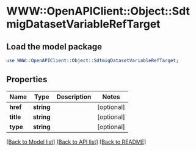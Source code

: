 # WWW::OpenAPIClient::Object::SdtmigDatasetVariableRefTarget

## Load the model package
```perl
use WWW::OpenAPIClient::Object::SdtmigDatasetVariableRefTarget;
```

## Properties
Name | Type | Description | Notes
------------ | ------------- | ------------- | -------------
**href** | **string** |  | [optional] 
**title** | **string** |  | [optional] 
**type** | **string** |  | [optional] 

[[Back to Model list]](../README.md#documentation-for-models) [[Back to API list]](../README.md#documentation-for-api-endpoints) [[Back to README]](../README.md)


